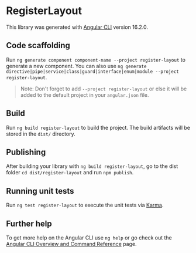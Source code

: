 # RegisterLayout

This library was generated with [Angular CLI](https://github.com/angular/angular-cli) version 16.2.0.

## Code scaffolding

Run `ng generate component component-name --project register-layout` to generate a new component. You can also use `ng generate directive|pipe|service|class|guard|interface|enum|module --project register-layout`.
> Note: Don't forget to add `--project register-layout` or else it will be added to the default project in your `angular.json` file. 

## Build

Run `ng build register-layout` to build the project. The build artifacts will be stored in the `dist/` directory.

## Publishing

After building your library with `ng build register-layout`, go to the dist folder `cd dist/register-layout` and run `npm publish`.

## Running unit tests

Run `ng test register-layout` to execute the unit tests via [Karma](https://karma-runner.github.io).

## Further help

To get more help on the Angular CLI use `ng help` or go check out the [Angular CLI Overview and Command Reference](https://angular.io/cli) page.
